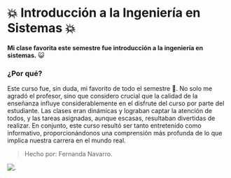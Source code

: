 # :boom: Introducción a la Ingeniería en Sistemas :boom:
 **Mi clase favorita este semestre fue introducción a la ingeniería en sistemas.** :smiley_cat: 	
 ### ¿Por qué?
 Este curso fue, sin duda, mi favorito de todo el semestre :100:. No solo me agradó el profesor, sino que considero crucial que la calidad de la enseñanza influye considerablemente en el disfrute del curso por parte del estudiante. Las clases eran dinámicas y lograban captar la atención de todos, y las tareas asignadas, aunque escasas, resultaban divertidas de realizar. En conjunto, este curso resultó ser tanto entretenido como informativo, proporcionándonos una comprensión más profunda de lo que implica nuestra carrera en el mundo real.

> Hecho por: Fernanda Navarro.
 
 ![.](https://cdn-icons-png.flaticon.com/512/2705/2705118.png)